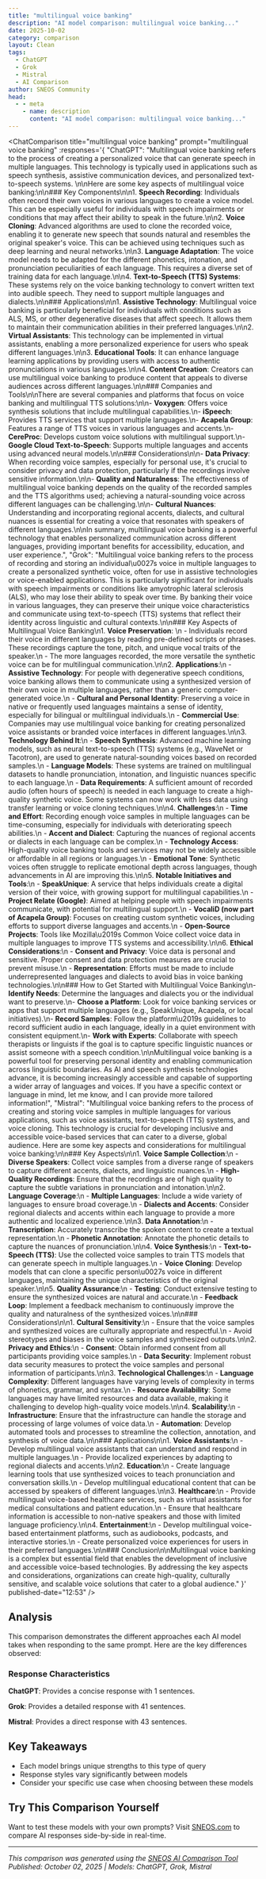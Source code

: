 ```yaml
---
title: "multilingual voice banking"
description: "AI model comparison: multilingual voice banking..."
date: 2025-10-02
category: comparison
layout: Clean
tags:
  - ChatGPT
  - Grok
  - Mistral
  - AI Comparison
author: SNEOS Community
head:
  - - meta
    - name: description
      content: "AI model comparison: multilingual voice banking..."
---
```


<ChatComparison
  title="multilingual voice banking"
  prompt="multilingual voice banking"
  :responses='{
    "ChatGPT": "Multilingual voice banking refers to the process of creating a personalized voice that can generate speech in multiple languages. This technology is typically used in applications such as speech synthesis, assistive communication devices, and personalized text-to-speech systems. \n\nHere are some key aspects of multilingual voice banking:\n\n### Key Components\n\n1. **Speech Recording**: Individuals often record their own voices in various languages to create a voice model. This can be especially useful for individuals with speech impairments or conditions that may affect their ability to speak in the future.\n\n2. **Voice Cloning**: Advanced algorithms are used to clone the recorded voice, enabling it to generate new speech that sounds natural and resembles the original speaker's voice. This can be achieved using techniques such as deep learning and neural networks.\n\n3. **Language Adaptation**: The voice model needs to be adapted for the different phonetics, intonation, and pronunciation peculiarities of each language. This requires a diverse set of training data for each language.\n\n4. **Text-to-Speech (TTS) Systems**: These systems rely on the voice banking technology to convert written text into audible speech. They need to support multiple languages and dialects.\n\n### Applications\n\n1. **Assistive Technology**: Multilingual voice banking is particularly beneficial for individuals with conditions such as ALS, MS, or other degenerative diseases that affect speech. It allows them to maintain their communication abilities in their preferred languages.\n\n2. **Virtual Assistants**: This technology can be implemented in virtual assistants, enabling a more personalized experience for users who speak different languages.\n\n3. **Educational Tools**: It can enhance language learning applications by providing users with access to authentic pronunciations in various languages.\n\n4. **Content Creation**: Creators can use multilingual voice banking to produce content that appeals to diverse audiences across different languages.\n\n### Companies and Tools\n\nThere are several companies and platforms that focus on voice banking and multilingual TTS solutions:\n\n- **Voxygen**: Offers voice synthesis solutions that include multilingual capabilities.\n- **iSpeech**: Provides TTS services that support multiple languages.\n- **Acapela Group**: Features a range of TTS voices in various languages and accents.\n- **CereProc**: Develops custom voice solutions with multilingual support.\n- **Google Cloud Text-to-Speech**: Supports multiple languages and accents using advanced neural models.\n\n### Considerations\n\n- **Data Privacy**: When recording voice samples, especially for personal use, it's crucial to consider privacy and data protection, particularly if the recordings involve sensitive information.\n\n- **Quality and Naturalness**: The effectiveness of multilingual voice banking depends on the quality of the recorded samples and the TTS algorithms used; achieving a natural-sounding voice across different languages can be challenging.\n\n- **Cultural Nuances**: Understanding and incorporating regional accents, dialects, and cultural nuances is essential for creating a voice that resonates with speakers of different languages.\n\nIn summary, multilingual voice banking is a powerful technology that enables personalized communication across different languages, providing important benefits for accessibility, education, and user experience.",
    "Grok": "Multilingual voice banking refers to the process of recording and storing an individual\u0027s voice in multiple languages to create a personalized synthetic voice, often for use in assistive technologies or voice-enabled applications. This is particularly significant for individuals with speech impairments or conditions like amyotrophic lateral sclerosis (ALS), who may lose their ability to speak over time. By banking their voice in various languages, they can preserve their unique voice characteristics and communicate using text-to-speech (TTS) systems that reflect their identity across linguistic and cultural contexts.\n\n### Key Aspects of Multilingual Voice Banking\n1. **Voice Preservation**: \n   - Individuals record their voice in different languages by reading pre-defined scripts or phrases. These recordings capture the tone, pitch, and unique vocal traits of the speaker.\n   - The more languages recorded, the more versatile the synthetic voice can be for multilingual communication.\n\n2. **Applications**:\n   - **Assistive Technology**: For people with degenerative speech conditions, voice banking allows them to communicate using a synthesized version of their own voice in multiple languages, rather than a generic computer-generated voice.\n   - **Cultural and Personal Identity**: Preserving a voice in native or frequently used languages maintains a sense of identity, especially for bilingual or multilingual individuals.\n   - **Commercial Use**: Companies may use multilingual voice banking for creating personalized voice assistants or branded voice interfaces in different languages.\n\n3. **Technology Behind It**:\n   - **Speech Synthesis**: Advanced machine learning models, such as neural text-to-speech (TTS) systems (e.g., WaveNet or Tacotron), are used to generate natural-sounding voices based on recorded samples.\n   - **Language Models**: These systems are trained on multilingual datasets to handle pronunciation, intonation, and linguistic nuances specific to each language.\n   - **Data Requirements**: A sufficient amount of recorded audio (often hours of speech) is needed in each language to create a high-quality synthetic voice. Some systems can now work with less data using transfer learning or voice cloning techniques.\n\n4. **Challenges**:\n   - **Time and Effort**: Recording enough voice samples in multiple languages can be time-consuming, especially for individuals with deteriorating speech abilities.\n   - **Accent and Dialect**: Capturing the nuances of regional accents or dialects in each language can be complex.\n   - **Technology Access**: High-quality voice banking tools and services may not be widely accessible or affordable in all regions or languages.\n   - **Emotional Tone**: Synthetic voices often struggle to replicate emotional depth across languages, though advancements in AI are improving this.\n\n5. **Notable Initiatives and Tools**:\n   - **SpeakUnique**: A service that helps individuals create a digital version of their voice, with growing support for multilingual capabilities.\n   - **Project Relate (Google)**: Aimed at helping people with speech impairments communicate, with potential for multilingual support.\n   - **VocaliD (now part of Acapela Group)**: Focuses on creating custom synthetic voices, including efforts to support diverse languages and accents.\n   - **Open-Source Projects**: Tools like Mozilla\u2019s Common Voice collect voice data in multiple languages to improve TTS systems and accessibility.\n\n6. **Ethical Considerations**:\n   - **Consent and Privacy**: Voice data is personal and sensitive. Proper consent and data protection measures are crucial to prevent misuse.\n   - **Representation**: Efforts must be made to include underrepresented languages and dialects to avoid bias in voice banking technologies.\n\n### How to Get Started with Multilingual Voice Banking\n- **Identify Needs**: Determine the languages and dialects you or the individual want to preserve.\n- **Choose a Platform**: Look for voice banking services or apps that support multiple languages (e.g., SpeakUnique, Acapela, or local initiatives).\n- **Record Samples**: Follow the platform\u2019s guidelines to record sufficient audio in each language, ideally in a quiet environment with consistent equipment.\n- **Work with Experts**: Collaborate with speech therapists or linguists if the goal is to capture specific linguistic nuances or assist someone with a speech condition.\n\nMultilingual voice banking is a powerful tool for preserving personal identity and enabling communication across linguistic boundaries. As AI and speech synthesis technologies advance, it is becoming increasingly accessible and capable of supporting a wider array of languages and voices. If you have a specific context or language in mind, let me know, and I can provide more tailored information!",
    "Mistral": "Multilingual voice banking refers to the process of creating and storing voice samples in multiple languages for various applications, such as voice assistants, text-to-speech (TTS) systems, and voice cloning. This technology is crucial for developing inclusive and accessible voice-based services that can cater to a diverse, global audience. Here are some key aspects and considerations for multilingual voice banking:\n\n### Key Aspects\n\n1. **Voice Sample Collection**:\n   - **Diverse Speakers**: Collect voice samples from a diverse range of speakers to capture different accents, dialects, and linguistic nuances.\n   - **High-Quality Recordings**: Ensure that the recordings are of high quality to capture the subtle variations in pronunciation and intonation.\n\n2. **Language Coverage**:\n   - **Multiple Languages**: Include a wide variety of languages to ensure broad coverage.\n   - **Dialects and Accents**: Consider regional dialects and accents within each language to provide a more authentic and localized experience.\n\n3. **Data Annotation**:\n   - **Transcription**: Accurately transcribe the spoken content to create a textual representation.\n   - **Phonetic Annotation**: Annotate the phonetic details to capture the nuances of pronunciation.\n\n4. **Voice Synthesis**:\n   - **Text-to-Speech (TTS)**: Use the collected voice samples to train TTS models that can generate speech in multiple languages.\n   - **Voice Cloning**: Develop models that can clone a specific person\u0027s voice in different languages, maintaining the unique characteristics of the original speaker.\n\n5. **Quality Assurance**:\n   - **Testing**: Conduct extensive testing to ensure the synthesized voices are natural and accurate.\n   - **Feedback Loop**: Implement a feedback mechanism to continuously improve the quality and naturalness of the synthesized voices.\n\n### Considerations\n\n1. **Cultural Sensitivity**:\n   - Ensure that the voice samples and synthesized voices are culturally appropriate and respectful.\n   - Avoid stereotypes and biases in the voice samples and synthesized outputs.\n\n2. **Privacy and Ethics**:\n   - **Consent**: Obtain informed consent from all participants providing voice samples.\n   - **Data Security**: Implement robust data security measures to protect the voice samples and personal information of participants.\n\n3. **Technological Challenges**:\n   - **Language Complexity**: Different languages have varying levels of complexity in terms of phonetics, grammar, and syntax.\n   - **Resource Availability**: Some languages may have limited resources and data available, making it challenging to develop high-quality voice models.\n\n4. **Scalability**:\n   - **Infrastructure**: Ensure that the infrastructure can handle the storage and processing of large volumes of voice data.\n   - **Automation**: Develop automated tools and processes to streamline the collection, annotation, and synthesis of voice data.\n\n### Applications\n\n1. **Voice Assistants**:\n   - Develop multilingual voice assistants that can understand and respond in multiple languages.\n   - Provide localized experiences by adapting to regional dialects and accents.\n\n2. **Education**:\n   - Create language learning tools that use synthesized voices to teach pronunciation and conversation skills.\n   - Develop multilingual educational content that can be accessed by speakers of different languages.\n\n3. **Healthcare**:\n   - Provide multilingual voice-based healthcare services, such as virtual assistants for medical consultations and patient education.\n   - Ensure that healthcare information is accessible to non-native speakers and those with limited language proficiency.\n\n4. **Entertainment**:\n   - Develop multilingual voice-based entertainment platforms, such as audiobooks, podcasts, and interactive stories.\n   - Create personalized voice experiences for users in their preferred languages.\n\n### Conclusion\n\nMultilingual voice banking is a complex but essential field that enables the development of inclusive and accessible voice-based technologies. By addressing the key aspects and considerations, organizations can create high-quality, culturally sensitive, and scalable voice solutions that cater to a global audience."
  }'
  published-date="12:53"
/>

## Analysis

This comparison demonstrates the different approaches each AI model takes when responding to the same prompt. Here are the key differences observed:

### Response Characteristics

**ChatGPT**: Provides a concise response with 1 sentences. 

**Grok**: Provides a detailed response with 41 sentences. 

**Mistral**: Provides a direct response with 43 sentences. 

## Key Takeaways

- Each model brings unique strengths to this type of query
- Response styles vary significantly between models
- Consider your specific use case when choosing between these models

## Try This Comparison Yourself

Want to test these models with your own prompts? Visit [SNEOS.com](https://sneos.com) to compare AI responses side-by-side in real-time.

---

*This comparison was generated using the [SNEOS AI Comparison Tool](https://sneos.com)*
*Published: October 02, 2025 | Models: ChatGPT, Grok, Mistral*
